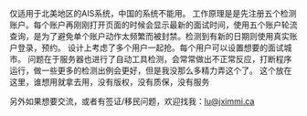 仅适用于北美地区的AIS系统，中国的系统不能用。
工作原理是是先注册五个检测账户。每个账户再刚刚打开页面的时候会显示最新的面试时间，使用五个账户轮流查询，是为了避免单个账户动作太频繁而被封禁。检测到有新的日期则使用真实账户登录，预约。
设计上考虑了多个用户一起抢。每个用户可以设置想要的面试城市。
问题在于服务器也进行了自动工具检测，会常常做出不正常反应，打断程序运行，做一些更多的检测出例会更好，但是我没那么多精力弄这个了。
这个放在这里，谁想用就拿去用，没有版权，没有质保，没有服务

另外如果想要交流，或者有签证/移民问题，欢迎找我：lu@jximmi.ca
